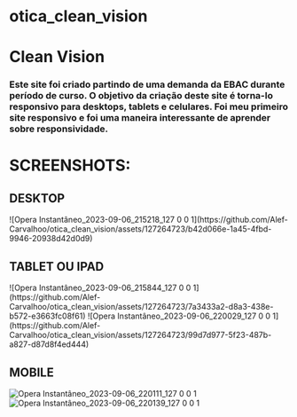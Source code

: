 # otica_clean_vision

<h1>Clean Vision</h1>

<h3>Este site foi criado partindo de uma demanda da EBAC durante período de curso. O objetivo da criação deste site é torna-lo responsivo para desktops, tablets e celulares. Foi meu primeiro site responsivo e foi uma maneira interessante de aprender sobre responsividade.</h3>

<h1>SCREENSHOTS:</h1>

<h2>DESKTOP</h2>
![Opera Instantâneo_2023-09-06_215218_127 0 0 1](https://github.com/Alef-Carvalhoo/otica_clean_vision/assets/127264723/b42d066e-1a45-4fbd-9946-20938d42d0d9)

<h2>TABLET OU IPAD</h2>
![Opera Instantâneo_2023-09-06_215844_127 0 0 1](https://github.com/Alef-Carvalhoo/otica_clean_vision/assets/127264723/7a3433a2-d8a3-438e-b572-e3663fc08f61) ![Opera Instantâneo_2023-09-06_220029_127 0 0 1](https://github.com/Alef-Carvalhoo/otica_clean_vision/assets/127264723/99d7d977-5f23-487b-a827-d87d8f4ed444)

<h2>MOBILE</h2>

![Opera Instantâneo_2023-09-06_220111_127 0 0 1](https://github.com/Alef-Carvalhoo/otica_clean_vision/assets/127264723/739c4cbb-f102-4af1-ae13-c8d272c6ae8d) ![Opera Instantâneo_2023-09-06_220139_127 0 0 1](https://github.com/Alef-Carvalhoo/otica_clean_vision/assets/127264723/da472140-b85d-4ec4-a98f-85328f4ee456)

